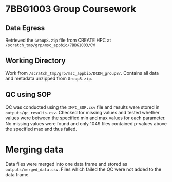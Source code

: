 # 7BBG1003 Group Coursework

## Data Egress
Retrieved the `Group8.zip` file from CREATE HPC at `/scratch_tmp/grp/msc_appbio/7BBG1003/CW`

## Working Directory
Work from `/scratch_tmp/grp/msc_appbio/DCDM_group8/`. Contains all data and metadata unzipped from `Group8.zip`.

## QC using SOP
QC was conducted using the `IMPC_SOP.csv` file and results were stored in `outputs/qc_results.csv`. Checked for missing values and tested whether values were between the specified min and max values for each parameter. No missing values were found and only 1049 files contained p-values above the specified max and thus failed.

# Merging data
Data files were merged into one data frame and stored as `outputs/merged_data.csv`. Files which failed the QC were not added to the data frame.
